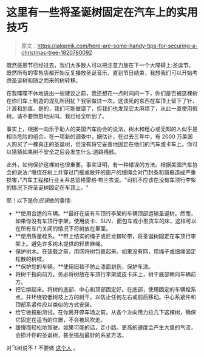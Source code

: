 # 这里有一些将圣诞树固定在汽车上的实用技巧

> 原文：<https://jalopnik.com/here-are-some-handy-tips-for-securing-a-christmas-tree-1820780092>

既然感恩节已经过去，我们大多数人可以把注意力放在下一个大障碍上:圣诞节。既然所有的零售店都开始反复播放圣诞音乐，直到节日结束，我想我们可以开始考虑圣诞树和随之而来的树转移。



在我喋喋不休地说出一些建议之前，我还想花一点时间问一下，你们是否被这棵树在你们车上制造的混乱所困扰？我家做过一次。这该死的东西在车顶上留下了针、汁液和划痕。是的，我们可能做错了，但我们也发现它太麻烦了，从此一直使用假树。请不要愤怒地尖叫。我已经全听到了。

事实上，根据一向乐于助人的美国汽车协会的说法，树木和粗心或无知的人似乎是相当危险的组合。在一项新的调查中，据估计，在过去三年中，有 2000 万美国人购买了一棵真正的圣诞树，但没有将它妥善地固定在他们的汽车或卡车上。你可以猜猜如果树不安全之后会发生什么:道路残骸。

此外，如何保护这棵树也很重要。事实证明，有一种错误的方法。根据美国汽车协会的说法:“缠绕在树上并穿过门框或敞开的窗户的细绳会对门封条和窗框造成严重损害，”汽车工程和行业关系总监格雷格·布兰农说。"司机不应该在没有车顶行李架的情况下将圣诞树固定在车顶上。"

耶！以下是你*应该*做的事情:

*   **使用合适的车辆。**最好在装有车顶行李架的车辆顶部运输圣诞树。然而，如果你没有车顶行李架，使用皮卡、SUV、面包车或小型货车的床，这样可以在所有车门关闭的情况下将树放在里面。
*   **使用质量栓系。**带上结实的绳子或尼龙棘轮带，将圣诞树固定在车顶行李架上。避免许多树木提供的轻质麻绳。
*   保护树木。在装载之前，用网将树包裹起来。如果没有网，用绳子或细绳固定松散的树枝。
*   **保护您的车辆。**使用旧毯子防止漆面划伤，保护车漆。
*   将树干指向前方。务必将树放在车顶行李架或皮卡床上，树干底部朝向车辆前方。
*   把它绑起来。将树的底部、中心和顶部固定好。在底部，使用固定的车辆栓系点，并环绕较低树枝上方的树干，以防止任何左右或前后移动。中心系紧件和顶部系紧件应以类似的方式安装。
*   给它做拖船测试。在你离开停车场之前，从各个方向用力拉几下这棵树，确保它固定在适当的位置，不会被风吹走。
*   缓慢而轻松地驾驶。如果可能的话，走小路。更高的速度会产生大量的气流，会损坏你的圣诞树，甚至挑战最好的系紧方法。

对飞树说不！不要做 [这个人](http://www.masslive.com/news/index.ssf/2017/11/heres_one_way_to_get_on_police.html#incart_m-rpt-2) 。